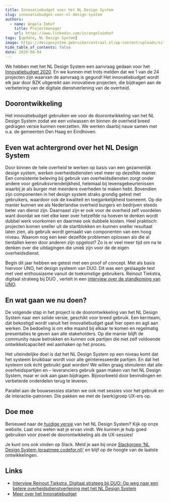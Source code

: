 ```yaml
---
title: Innovatiebudget voor het NL Design System
slug: innovatiebudget-voor-nl-design-system
authors:
  - name: Angela Imhof
    title: Projectmanager
    url: https://www.linkedin.com/in/angelaimhof
tags: [update, NL Design System]
image: https://designsystem.gebruikercentraal.nl/wp-content/uploads/sites/26/2020/08/drie-mannen-design-system.jpg
hide_table_of_contents: false
date: 2020-08-04
---
```


We hebben met het NL Design System een aanvraag gedaan voor het [Innovatiebudget 2020](https://www.digitaleoverheid.nl/overzicht-van-alle-onderwerpen/innovatie/innovatiebudget/). En we kunnen met trots melden dat we 1 van de 24 projecten zijn waarvan de aanvraag is gegund! Het innovatiebudget wordt elk jaar door BZK uitgereikt aan innovatieve projecten, die bijdragen aan de verbetering van de digitale dienstverlening van de overheid.

<!-- truncate -->

## Doorontwikkeling

Het innovatiebudget gebruiken we voor de doorontwikkeling van het NL Design System zodat we een volwassen én binnen de overheid breed gedragen versie kunnen neerzetten. We werken daarbij nauw samen met o.a. de gemeenten Den Haag en Eindhoven.

## Even wat achtergrond over het NL Design System

Door binnen de hele overheid te werken op basis van een gezamenlijk design system, werken overheidsdiensten veel meer op dezelfde manier. Een consistente beleving bij gebruik van overheidsdiensten zorgt onder andere voor gebruiksvriendelijkheid, helemaal bij levensgebeurtenissen waarbij je als burger met meerdere overheden te maken hebt. Bovendien zijn componenten in het design system straks grondig getest met gebruikers, waardoor ook de kwaliteit en toegankelijkheid toeneemt. Op die manier kunnen we als Nederlandse overheid burgers en bedrijven steeds beter van dienst zijn. Daarnaast zijn er ook voor de overheid zelf voordelen want doordat we niet elke keer over hetzelfde na hoeven te denken wordt dubbel werk voorkomen en daarmee ook dubbele kosten. Heel praktisch: projecten komen sneller uit de startblokken en kunnen sneller resultaat laten zien, als gebruik wordt gemaakt van componenten van een hoog niveau. Waarom nog een keer dezelfde problemen oplossen als die al tientallen keren door anderen zijn opgelost? Zo is er veel meer tijd om na te denken over die uitdagingen die uniek zijn voor de de eigen overheidsdienst.

Begin dit jaar hebben we getest met een proof of concept. Met als basis hiervoor UNO, het design systeem van DUO. Dit was een geslaagde test met veel enthousiasme vanuit de toekomstige gebruikers. Reinout Tiekstra, digitaal strateeg bij DUO , vertelt in een [interview over de standkoming van UNO](https://designsystem.gebruikercentraal.nl/op-weg-naar-een-betere-overheidsdienstverlening-met-het-nl-design-system/).

## En wat gaan we nu doen?

De volgende stap in het project is de doorontwikkeling van het NL Design System naar een solide versie, geschikt voor breed gebruik. Een kernteam, dat bekostigd wordt vanuit het innovatiebudget gaat hier open en agil aan werken. De bedoeling is om elke maand bij elkaar te komen en regelmatig presentaties te geven aan alle stakeholders. Op die manier blijft de community nauw betrokken en kunnen ook partijen die niet zelf voldoende ontwikkelcapaciteit wel aanhaken op het proces.

Het uiteindelijke doel is dat het NL Design System op een niveau komt dat het systeem bruikbaar wordt voor alle geïnteresseerde partijen. En dat het systeem ook écht gebruikt gaat worden! We willen graag stimuleren dat alle overheidspartijen en – leveranciers gebruik gaan maken van het NL Design System, maar er ook aan gaan bijdragen. Bijvoorbeeld door bevindingen en verbeterde onderdelen terug te leveren.

Parallel aan de bouwsessies starten we ook met sessies voor het gebruik en de interactie-patronen. Die pakken we met de (werk)groep UX-ers op.

## Doe mee

Benieuwd naar de [huidige versie](https://designsystem.gebruikercentraal.nl/) van het NL Design System? Kijk op onze website. Laat ons weten wat je ervan vindt. We kunnen je hulp goed gebruiken voor zowel de doorontwikkeling als de UX-sessies!

Je kunt ons ook vinden op Slack. Meld je aan bij onze [Slackgroep ‘NL Design System (praatmee.codefor.nl)’](https://praatmee.codefor.nl/) en blijf op de hoogte van de laatste ontwikkelingen.

## Links

- [Interview Reinout Tiekstra, Digitaal strateeg bij DUO: Op weg naar een betere overheidsdienstverlening met het NL Design System](https://designsystem.gebruikercentraal.nl/op-weg-naar-een-betere-overheidsdienstverlening-met-het-nl-design-system/)
- [Meer over het Innovatiebudget](https://www.digitaleoverheid.nl/overzicht-van-alle-onderwerpen/innovatie/innovatiebudget/)
